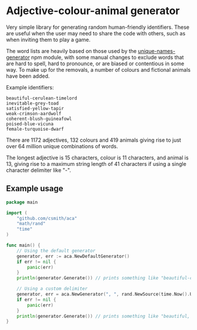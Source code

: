 # Adjective-colour-animal generator

Very simple library for generating random human-friendly identifiers. These are useful when the user may need to
share the code with others, such as when inviting them to play a game.

The word lists are heavily based on those used by the [unique-names-generator](https://github.com/andreasonny83/unique-names-generator)
npm module, with some manual changes to exclude words that are hard to spell, hard to pronounce, or are biased or
contentious in some way. To make up for the removals, a number of colours and fictional animals have been added.

Example identifiers:

```
beautiful-cerulean-timelord
inevitable-grey-toad
satisfied-yellow-tapir
weak-crimson-aardwolf
coherent-blush-guineafowl
poised-blue-vicuna
female-turquoise-dwarf
```

There are 1172 adjectives, 132 colours and 419 animals giving rise to just over 64 million unique combinations of words.

The longest adjective is 15 characters, colour is 11 characters, and animal is 13, giving rise to a maximum string
length of 41 characters if using a single character delimiter like "-".

## Example usage

```go
package main

import (
	"github.com/csmith/aca"
	"math/rand"
	"time"
)

func main() {
	// Using the default generator
	generator, err := aca.NewDefaultGenerator()
	if err != nil {
		panic(err)
	}
	println(generator.Generate()) // prints something like "beautiful-cerulean-timelord"

	// Using a custom delimiter
	generator, err = aca.NewGenerator(", ", rand.NewSource(time.Now().UnixNano()))
	if err != nil {
		panic(err)
	}
	println(generator.Generate()) // prints something like "beautiful, cerulean, timelord"
}
```